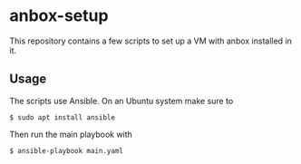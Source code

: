 # anbox-setup

This repository contains a few scripts to set up a VM with anbox
installed in it.

## Usage

The scripts use Ansible. On an Ubuntu system make sure to

    $ sudo apt install ansible

Then run the main playbook with

    $ ansible-playbook main.yaml
